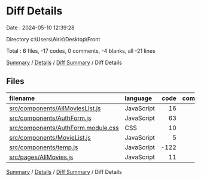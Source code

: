 # Diff Details

Date : 2024-05-10 12:39:28

Directory c:\\Users\\Airis\\Desktop\\Front

Total : 6 files,  -17 codes, 0 comments, -4 blanks, all -21 lines

[Summary](results.md) / [Details](details.md) / [Diff Summary](diff.md) / Diff Details

## Files
| filename | language | code | comment | blank | total |
| :--- | :--- | ---: | ---: | ---: | ---: |
| [src/components/AllMoviesList.js](/src/components/AllMoviesList.js) | JavaScript | 16 | 0 | 0 | 16 |
| [src/components/AuthForm.js](/src/components/AuthForm.js) | JavaScript | 63 | 0 | 6 | 69 |
| [src/components/AuthForm.module.css](/src/components/AuthForm.module.css) | CSS | 10 | 0 | 1 | 11 |
| [src/components/MovieList.js](/src/components/MovieList.js) | JavaScript | 5 | 0 | 0 | 5 |
| [src/components/temp.js](/src/components/temp.js) | JavaScript | -122 | 0 | -14 | -136 |
| [src/pages/AllMovies.js](/src/pages/AllMovies.js) | JavaScript | 11 | 0 | 3 | 14 |

[Summary](results.md) / [Details](details.md) / [Diff Summary](diff.md) / Diff Details